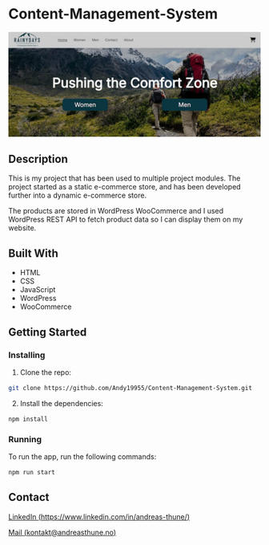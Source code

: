 # Content-Management-System

![image](https://github.com/Andy19955/Content-Management-System/blob/master/rainydays.jpg)

## Description

This is my project that has been used to multiple project modules. The project started as a static e-commerce store, and has been developed further into a dynamic e-commerce store.

The products are stored in WordPress WooCommerce and I used WordPress REST API to fetch product data so I can display them on my website.

## Built With

- HTML
- CSS
- JavaScript
- WordPress
- WooCommerce

## Getting Started

### Installing

1. Clone the repo:

```bash
git clone https://github.com/Andy19955/Content-Management-System.git
```

2. Install the dependencies:

```
npm install
```

### Running

To run the app, run the following commands:

```bash
npm run start
```

## Contact

[LinkedIn (https://www.linkedin.com/in/andreas-thune/)](https://www.linkedin.com/in/andreas-thune/)

[Mail (kontakt@andreasthune.no)](mailto:kontakt@andreasthune.no)

